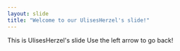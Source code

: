 ```yaml
---
layout: slide
title: "Welcome to our UlisesHerzel's slide!"
---
```

This is UlisesHerzel's slide
Use the left arrow to go back!

